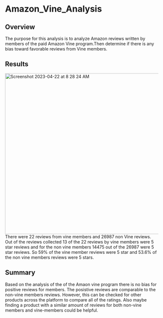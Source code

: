 # Amazon_Vine_Analysis

## Overview 
The purpose for this analysis is to analyze Amazon reviews written by members of the paid Amazon Vine program.Then determine if there is any bias toward favorable reviews from Vine members.

## Results 
<img width="529" alt="Screenshot 2023-04-22 at 8 28 24 AM" src="https://user-images.githubusercontent.com/120140614/233784782-c9356aab-5f70-454c-85ad-31359f8bb1a8.png">
There were 22 reviews from vine members and 26987 non Vine reviews. Out of the reviews collected 13 of the 22 reviews by vine members were 5 star reviews and for the non vine members 14475 out of the 26987 were 5 star reviews. So 59% of the vine member reviews were 5 star and 53.6% of the non vine members reviews were 5 stars. 

## Summary 
Based on the analysis of the of the Amaon vine program there is no bias for positive reviews for members. The posistive reviews are comparable to the non-vine members reviews. However, this can be checked for other products across the platform to compare all of the ratings. Also maybe finding a product with a similar amount of reviews for both non-vine members and vine-members could be helpful.
